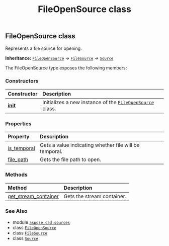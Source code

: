 ﻿---
title: FileOpenSource class
second_title: Aspose.CAD for Python via .NET API References
description: 
type: docs
weight: 20
url: /python-net/aspose.cad.sources/fileopensource/
is_root: false
---

## FileOpenSource class

Represents a file source for opening.



**Inheritance:** [`FileOpenSource`](/cad/python-net/aspose.cad.sources/fileopensource) → 
[`FileSource`](/cad/python-net/aspose.cad.sources/filesource) → 
[`Source`](/cad/python-net/aspose.cad/source)



The FileOpenSource type exposes the following members:

### Constructors
| Constructor | Description |
| :- | :- |
| [__init__](/cad/python-net/aspose.cad.sources/fileopensource/__init__/#str) | Initializes a new instance of the [`FileOpenSource`](/cad/python-net/aspose.cad.sources/fileopensource) class. |


### Properties
| Property | Description |
| :- | :- |
| [is_temporal](/cad/python-net/aspose.cad.sources/fileopensource/is_temporal) | Gets a value indicating whether file will be temporal. |
| [file_path](/cad/python-net/aspose.cad.sources/fileopensource/file_path) | Gets the file path to open. |


### Methods
| Method | Description |
| :- | :- |
| [get_stream_container](/cad/python-net/aspose.cad.sources/fileopensource/get_stream_container/#) | Gets the stream container. |



### See Also
* module [`aspose.cad.sources`](..)
* class [`FileOpenSource`](/cad/python-net/aspose.cad.sources/fileopensource)
* class [`FileSource`](/cad/python-net/aspose.cad.sources/filesource)
* class [`Source`](/cad/python-net/aspose.cad/source)
